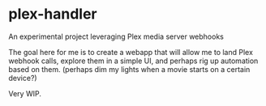 # plex-handler
An experimental project leveraging Plex media server webhooks

The goal here for me is to create a webapp that will allow me to land Plex webhook calls, explore them in a simple UI, and perhaps rig up automation based on them. (perhaps dim my lights when a movie starts on a certain device?)

Very WIP.
